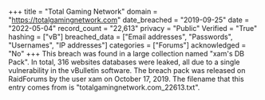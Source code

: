 +++
title = "Total Gaming Network"
domain = "https://totalgamingnetwork.com"
date_breached = "2019-09-25"
date = "2022-05-04"
record_count = "22,613"
privacy = "Public"
Verified = "True"
hashing = ["vB"]
breached_data = ["Email addresses", "Passwords", "Usernames", "IP addresses"]
categories = ["Forums"]
acknowledged = "No"
+++
This breach was found in a large collection named "xam's DB Pack". In total, 316 websites databases were leaked, all due to a single vulnerability in the vBulletin software. The breach pack was released on RaidForums by the user xam on October 17, 2019. The filename that this entry comes from is "totalgamingnetwork.com_22613.txt".
